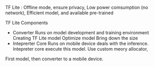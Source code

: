 TF Lite :
Offline mode, ensure privacy, Low power comsumption (no network), Efficient model, and available pre-trained

TF Lite Components
- Converter
Runs on model development and training environment
Creating TF Lite model
Optimize model
Bring down the size
- Inteprerter Core
Runs on mobile device
deals with the inference.
Intepreter core execute this model. Use custom meory allocator, 

First model, then converter to a mobile device.


